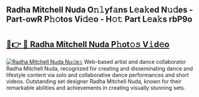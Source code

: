 ## Radha Mitchell Nuda O𝚗𝚕yf𝚊ns L𝚎a𝚔ed N𝚞𝚍es - Part-owR P𝚑𝚘tos Vi𝚍𝚎o - H𝚘𝚝 Part L𝚎a𝚔s rbP9o

# <h2><a href="http://kf69j7g.oniu.top/?m=Radha+Mitchell+Nuda">🔗👉 🔴 Radha Mitchell Nuda P𝚑ot𝚘𝚜 V𝚒d𝚎o</a></h2>

[![Radha Mitchell Nuda Nu𝚍e𝚜](https://i.imgur.com/0qMVB7G.gif)](http://kf69j7g.oniu.top/?m=Radha+Mitchell+Nuda)
Web-based artist and dance collaborator Radha Mitchell Nuda, recognized for creating and disseminating dance and lifestyle content via solo and collaborative dance performances and short videos. Outstanding set designer Radha Mitchell Nuda, known for their remarkable abilities and achievements in creating visually stunning sets.  
